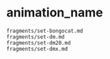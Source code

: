 # animation_name

```{.include}
fragments/set-bongocat.md
fragments/set-dm.md
fragments/set-dm20.md
fragments/set-dmx.md
```
